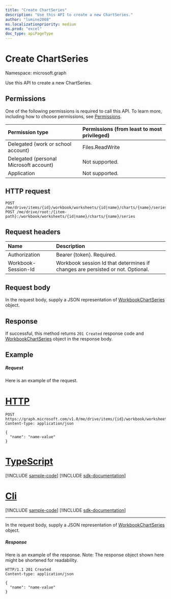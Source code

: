 ```yaml
---
title: "Create ChartSeries"
description: "Use this API to create a new ChartSeries."
author: "lumine2008"
ms.localizationpriority: medium
ms.prod: "excel"
doc_type: apiPageType
---
```


# Create ChartSeries

Namespace: microsoft.graph

Use this API to create a new ChartSeries.
## Permissions
One of the following permissions is required to call this API. To learn more, including how to choose permissions, see [Permissions](/graph/permissions-reference).

|Permission type      | Permissions (from least to most privileged)              |
|:--------------------|:---------------------------------------------------------|
|Delegated (work or school account) | Files.ReadWrite    |
|Delegated (personal Microsoft account) | Not supported.    |
|Application | Not supported. |

## HTTP request
<!-- { "blockType": "ignored" } -->
```http
POST /me/drive/items/{id}/workbook/worksheets/{id|name}/charts/{name}/series
POST /me/drive/root:/{item-path}:/workbook/worksheets/{id|name}/charts/{name}/series

```
## Request headers
| Name       | Description|
|:---------------|:----------|
| Authorization  | Bearer {token}. Required. |
| Workbook-Session-Id  | Workbook session Id that determines if changes are persisted or not. Optional.|

## Request body
In the request body, supply a JSON representation of [WorkbookChartSeries](../resources/chartseries.md) object.

## Response

If successful, this method returns `201 Created` response code and [WorkbookChartSeries](../resources/chartseries.md) object in the response body.

## Example
##### Request
Here is an example of the request.

# [HTTP](#tab/http)
<!-- {
  "blockType": "request",
  "name": "create_chartseries_from_chart"
}-->
```http
POST https://graph.microsoft.com/v1.0/me/drive/items/{id}/workbook/worksheets/{id|name}/charts/{name}/series
Content-type: application/json

{
  "name": "name-value"
}
```

# [TypeScript](#tab/typescript)
[!INCLUDE [sample-code](../includes/snippets/typescript/create-chartseries-from-chart-typescript-snippets.md)]
[!INCLUDE [sdk-documentation](../includes/snippets/snippets-sdk-documentation-link.md)]

# [Cli](#tab/cli)
[!INCLUDE [sample-code](../includes/snippets/cli/create-chartseries-from-chart-cli-snippets.md)]
[!INCLUDE [sdk-documentation](../includes/snippets/snippets-sdk-documentation-link.md)]

---

In the request body, supply a JSON representation of [WorkbookChartSeries](../resources/chartseries.md) object.

##### Response
Here is an example of the response. Note: The response object shown here might be shortened for readability.
<!-- {
  "blockType": "response",
  "truncated": true,
  "@odata.type": "microsoft.graph.workbookChartSeries"
} -->
```http
HTTP/1.1 201 Created
Content-type: application/json

{
  "name": "name-value"
}
```

<!-- uuid: 8fcb5dbc-d5aa-4681-8e31-b001d5168d79
2015-10-25 14:57:30 UTC -->
<!-- {
  "type": "#page.annotation",
  "description": "Create ChartSeries",
  "keywords": "",
  "section": "documentation",
  "tocPath": "",
  "suppressions": [
  ]
}-->

